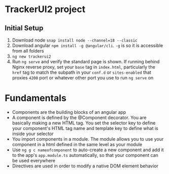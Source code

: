 # TrackerUI2 project

## Initial Setup
1. Download node `snap install node --channel=18 --classic`
2. Download angular `npm install -g @angular/cli`. `-g` is so it is accessible from all folders
3. `ng new trackerui2`
4. Run `ng serve` and verify the standard page is shown. If running behind Nginx reverse proxy, set your `base` tag in `index.html`, particularly the `href` tag to match the subpath in your `conf.d` or `sites-enabled` that proxies `4200` port or whatever other port you use to run `ng serve` on

# Fundamentals
- Components are the building blocks of an angular app
- A component is defined by the @Component decorator. You are basically making a new HTML tag. You set the selector key to define your component's HTML tag name and template key to define what is inside your selector
- You import components in a module. The module allows you to use your component in a html defined in the same level as your module
- Use `ng g c nameofcomponent` to auto-create a new component and add it to the app's `app.module.ts` automatically, so that your component can be used everywhere
- Directives are used in order to modify a native DOM element behavior

